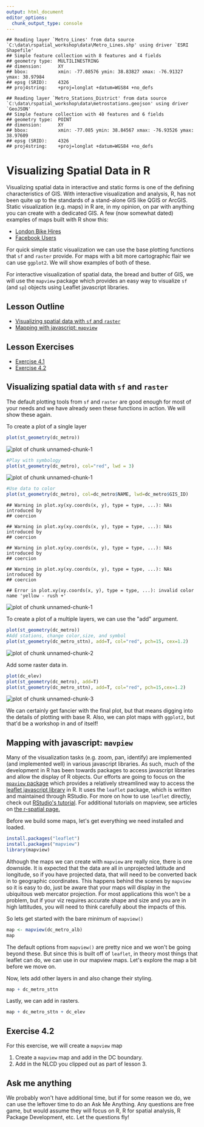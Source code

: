 ```yaml
---
output: html_document
editor_options: 
  chunk_output_type: console
---
```




```
## Reading layer `Metro_Lines' from data source `C:\data\rspatial_workshop\data\Metro_Lines.shp' using driver `ESRI Shapefile'
## Simple feature collection with 8 features and 4 fields
## geometry type:  MULTILINESTRING
## dimension:      XY
## bbox:           xmin: -77.08576 ymin: 38.83827 xmax: -76.91327 ymax: 38.97984
## epsg (SRID):    4326
## proj4string:    +proj=longlat +datum=WGS84 +no_defs
```

```
## Reading layer `Metro_Stations_District' from data source `C:\data\rspatial_workshop\data\metrostations.geojson' using driver `GeoJSON'
## Simple feature collection with 40 features and 6 fields
## geometry type:  POINT
## dimension:      XY
## bbox:           xmin: -77.085 ymin: 38.84567 xmax: -76.93526 ymax: 38.97609
## epsg (SRID):    4326
## proj4string:    +proj=longlat +datum=WGS84 +no_defs
```

# Visualizing Spatial Data in R
Visualizing spatial data in interactive and static forms is one of the defining characteristics of GIS.  With interactive visualization and analysis, R, has not been quite up to the standards of a stand-alone GIS like QGIS or ArcGIS. Static visualization (e.g. maps) in R are, in my opinion, on par with anything you can create with a dedicated GIS.  A few (now somewhat dated) examples of maps built with R show this:

- [London Bike Hires](http://spatialanalysis.co.uk/wp-content/uploads/2012/02/bike_ggplot.png)
- [Facebook Users](http://paulbutler.org/archives/visualizing-facebook-friends/facebook_map.png)

For quick simple static visualization we can use the base plotting functions that `sf` and `raster` provide.  For maps with a bit more cartographic flair we can use `ggplot2`.  We will show examples of both of these.  

For interactive visualization of spatial data, the bread and butter of GIS, we will use the `mapview` package which provides an easy way to visualize `sf` (and `sp`) objects using Leaflet javascript libraries.

## Lesson Outline
- [Visualizing spatial data with `sf` and `raster`](#visualizing-spatial-data-with-sf-and-raster)
- [Mapping with javascript: `mapview`](#mapping-with-javascript-mapview)

## Lesson Exercises
- [Exercise 4.1](#exercise-41)
- [Exercise 4.2](#exercise-42)

## Visualizing spatial data with `sf` and `raster`

The default plotting tools from `sf` and `raster` are good enough for most of your needs and we have already seen these functions in action.  We will show these again.

To create a plot of a single layer


```r
plot(st_geometry(dc_metro))
```

![plot of chunk unnamed-chunk-1](figure/unnamed-chunk-1-1.png)

```r
#Play with symbology
plot(st_geometry(dc_metro), col="red", lwd = 3)
```

![plot of chunk unnamed-chunk-1](figure/unnamed-chunk-1-2.png)

```r
#Use data to color
plot(st_geometry(dc_metro), col=dc_metro$NAME, lwd=dc_metro$GIS_ID)
```

```
## Warning in plot.xy(xy.coords(x, y), type = type, ...): NAs introduced by
## coercion

## Warning in plot.xy(xy.coords(x, y), type = type, ...): NAs introduced by
## coercion

## Warning in plot.xy(xy.coords(x, y), type = type, ...): NAs introduced by
## coercion

## Warning in plot.xy(xy.coords(x, y), type = type, ...): NAs introduced by
## coercion
```

```
## Error in plot.xy(xy.coords(x, y), type = type, ...): invalid color name 'yellow - rush +'
```

![plot of chunk unnamed-chunk-1](figure/unnamed-chunk-1-3.png)

To create a plot of a multiple layers, we can use the "add" argument.


```r
plot(st_geometry(dc_metro))
#Add stations, change color,size, and symbol
plot(st_geometry(dc_metro_sttn), add=T, col="red", pch=15, cex=1.2)
```

![plot of chunk unnamed-chunk-2](figure/unnamed-chunk-2-1.png)

Add some raster data in.


```r
plot(dc_elev)
plot(st_geometry(dc_metro), add=T)
plot(st_geometry(dc_metro_sttn), add=T, col="red", pch=15,cex=1.2)
```

![plot of chunk unnamed-chunk-3](figure/unnamed-chunk-3-1.png)

We can certainly get fancier with the final plot, but that means digging into the details of plotting with base R.  Also, we can plot maps with `ggplot2`, but that'd be a workshop in and of itself!  


## Mapping with javascript: `mavpiew`

Many of the visualization tasks (e.g. zoom, pan, identify) are implemented (and implemented well) in various javascript libraries.  As such, much of the development in R has been towards packages to access javascript libraries and allow the display of R objects. Our efforts are going to focus on the [`mpaview` package](https://cran.r-project.org/package=mapview) which provides a relatively streamlined way to access the [leaflet javascript library](http://leafletjs.com/) in R.  It uses the `leaflet` package, which  is written and maintained through RStudio.  For more on how to use `leaflet` directly, check out [RStudio's tutorial](https://rstudio.github.io/leaflet/).  For additional tutorials on mapview, see articles on [the r-spatial page.](https://r-spatial.github.io/mapview/index.html) 

Before we build some maps, let's get everything we need installed and loaded.


```r
install.packages("leaflet")
install.packages("mapview")
library(mapview)
```

Although the maps we can create with `mapview` are really nice, there is one downside.  It is expected that the data are all in unprojected latitude and longitude, so if you have projected data, that will need to be converted back in to geographic coordinates. This happens behind the scenes by `mapview` so it is easy to do, just be aware that your maps will display in the ubiquitous web mercator projection. For most applications this won't be a problem, but if your viz requires accurate shape and size and you are in high lattitudes, you will need to think carefully about the impacts of this.

So lets get started with the bare minimum of `mapview()` 


```r
map <- mapview(dc_metro_alb)
map
```

The default options from `mapview()` are pretty nice and we won't be going beyond these.  But since this is built off of `leaflet`, in theory most things that leaflet can do, we can use in our mapview maps.  Let's explore the map a bit before we move on.

Now, lets add other layers in and also change their styling.


```r
map + dc_metro_sttn
```

Lastly, we can add in rasters.


```r
map + dc_metro_sttn + dc_elev
```

## Exercise 4.2
For this exercise, we will create a `mapview` map

1. Create a `mapview` map and add in the DC boundary.
2. Add in the NLCD you clipped out as part of lesson 3.

## Ask me anything

We probably won't have additional time, but if for some reason we do, we can use the leftover time to do an Ask Me Anything.  Any questions are free game, but would assume they will focus on R, R for spatial analysis, R Package Development, etc.  Let the questions fly!

